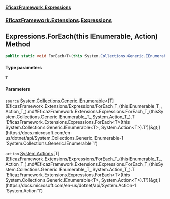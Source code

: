 #### [EficazFramework.Expressions](EficazFrameworkExpressions.md 'EficazFramework Expressions')
### [EficazFramework.Extensions](EficazFrameworkExpressions.md#EficazFramework.Extensions 'EficazFramework.Extensions').[Expressions](EficazFramework.Extensions/Expressions.md 'EficazFramework.Extensions.Expressions')

## Expressions.ForEach<T>(this IEnumerable<T>, Action<T>) Method

```csharp
public static void ForEach<T>(this System.Collections.Generic.IEnumerable<T> source, System.Action<T> action);
```
#### Type parameters

<a name='EficazFramework.Extensions.Expressions.ForEach_T_(thisSystem.Collections.Generic.IEnumerable_T_,System.Action_T_).T'></a>

`T`
#### Parameters

<a name='EficazFramework.Extensions.Expressions.ForEach_T_(thisSystem.Collections.Generic.IEnumerable_T_,System.Action_T_).source'></a>

`source` [System.Collections.Generic.IEnumerable&lt;](https://docs.microsoft.com/en-us/dotnet/api/System.Collections.Generic.IEnumerable-1 'System.Collections.Generic.IEnumerable`1')[T](EficazFramework.Extensions/Expressions/ForEach_T_(thisIEnumerable_T_,Action_T_).md#EficazFramework.Extensions.Expressions.ForEach_T_(thisSystem.Collections.Generic.IEnumerable_T_,System.Action_T_).T 'EficazFramework.Extensions.Expressions.ForEach<T>(this System.Collections.Generic.IEnumerable<T>, System.Action<T>).T')[&gt;](https://docs.microsoft.com/en-us/dotnet/api/System.Collections.Generic.IEnumerable-1 'System.Collections.Generic.IEnumerable`1')

<a name='EficazFramework.Extensions.Expressions.ForEach_T_(thisSystem.Collections.Generic.IEnumerable_T_,System.Action_T_).action'></a>

`action` [System.Action&lt;](https://docs.microsoft.com/en-us/dotnet/api/System.Action-1 'System.Action`1')[T](EficazFramework.Extensions/Expressions/ForEach_T_(thisIEnumerable_T_,Action_T_).md#EficazFramework.Extensions.Expressions.ForEach_T_(thisSystem.Collections.Generic.IEnumerable_T_,System.Action_T_).T 'EficazFramework.Extensions.Expressions.ForEach<T>(this System.Collections.Generic.IEnumerable<T>, System.Action<T>).T')[&gt;](https://docs.microsoft.com/en-us/dotnet/api/System.Action-1 'System.Action`1')